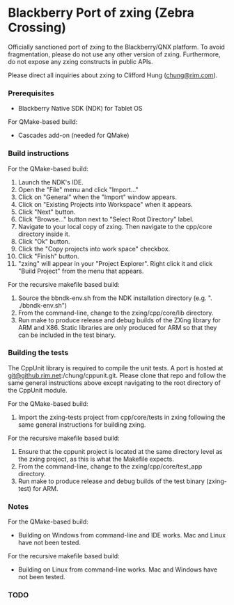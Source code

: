 # Blackberry Port of zxing (Zebra Crossing) 
 
Officially sanctioned port of zxing to the Blackberry/QNX platform. To avoid fragmentation, please do not use any other version of zxing.  Furthermore, do not expose any zxing constructs in public APIs.

Please direct all inquiries about zxing to Clifford Hung (chung@rim.com).

### Prerequisites

- Blackberry Native SDK (NDK) for Tablet OS

For QMake-based build:
- Cascades add-on (needed for QMake)

### Build instructions

For the QMake-based build:
1. Launch the NDK's IDE.
2. Open the "File" menu and click "Import..."
3. Click on "General" when the "Import" window appears.
4. Click on "Existing Projects into Workspace" when it appears.
5. Click "Next" button.
6. Click "Browse..." button next to "Select Root Directory" label.
7. Navigate to your local copy of zxing.  Then navigate to the cpp/core directory inside it.
8. Click "Ok" button.
9. Click the "Copy projects into work space" checkbox.
10. Click "Finish" button.
11. "zxing" will appear in your "Project Explorer".  Right click it and click "Build Project" from the menu that appears. 

For the recursive makefile based build:
1. Source the bbndk-env.sh from the NDK installation directory (e.g. ". ./bbndk-env.sh")
2. From the command-line, change to the zxing/cpp/core/lib directory.
3. Run make to produce release and debug builds of the ZXing library for ARM and X86. Static libraries are only produced for ARM so that they can be included in the test binary.

### Building the tests 

The CppUnit library is required to compile the unit tests. A port is hosted at git@github.rim.net:/chung/cppunit.git.  Please clone that repo and follow the same general instructions above except navigating to the root directory of the CppUnit module.  

For the QMake-based build:
1. Import the zxing-tests project from cpp/core/tests in zxing following the same general instructions for building zxing.

For the recursive makefile based build:
1. Ensure that the cppunit project is located at the same directory level as the zxing project, as this is what the Makefile expects.
1. From the command-line, change to the zxing/cpp/core/test_app directory.
2. Run make to produce release and debug builds of the test binary (zxing-test) for ARM.

### Notes

For the QMake-based build:
- Building on Windows from command-line and IDE works. Mac and Linux have not been tested.

For the recursive makefile based build:
- Building on Linux from command-line works. Mac and Windows have not been tested.

### TODO

